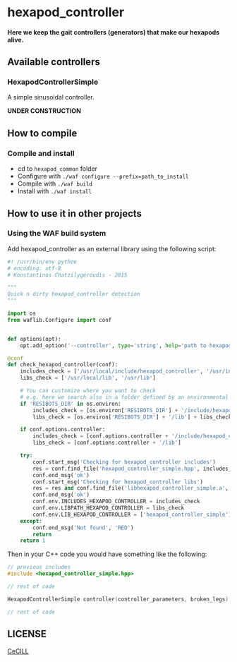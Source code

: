# hexapod_controller

#### Here we keep the gait controllers (generators) that make our hexapods alive.

## Available controllers

### HexapodControllerSimple

A simple sinusoidal controller.

**UNDER CONSTRUCTION**

## How to compile

### Compile and install

- cd to `hexapod_common` folder
- Configure with `./waf configure --prefix=path_to_install`
- Compile with `./waf build`
- Install with `./waf install`

## How to use it in other projects

### Using the WAF build system

Add hexapod_controller as an external library using the following script:

```python
#! /usr/bin/env python
# encoding: utf-8
# Konstantinos Chatzilygeroudis - 2015

"""
Quick n dirty hexapod_controller detection
"""

import os
from waflib.Configure import conf


def options(opt):
	opt.add_option('--controller', type='string', help='path to hexapod_controller', dest='controller')

@conf
def check_hexapod_controller(conf):
	includes_check = ['/usr/local/include/hexapod_controller', '/usr/include/hexapod_controller']
	libs_check = ['/usr/local/lib', '/usr/lib']

	# You can customize where you want to check
	# e.g. here we search also in a folder defined by an environmental variable
	if 'RESIBOTS_DIR' in os.environ:
		includes_check = [os.environ['RESIBOTS_DIR'] + '/include/hexapod_controller'] + includes_check
		libs_check = [os.environ['RESIBOTS_DIR'] + '/lib'] + libs_check

	if conf.options.controller:
		includes_check = [conf.options.controller + '/include/hexapod_controller']
		libs_check = [conf.options.controller + '/lib']

	try:
		conf.start_msg('Checking for hexapod_controller includes')
		res = conf.find_file('hexapod_controller_simple.hpp', includes_check)
		conf.end_msg('ok')
		conf.start_msg('Checking for hexapod_controller libs')
		res = res and conf.find_file('libhexapod_controller_simple.a', libs_check)
		conf.end_msg('ok')
		conf.env.INCLUDES_HEXAPOD_CONTROLLER = includes_check
		conf.env.LIBPATH_HEXAPOD_CONTROLLER = libs_check
		conf.env.LIB_HEXAPOD_CONTROLLER = ['hexapod_controller_simple']
	except:
		conf.end_msg('Not found', 'RED')
		return
	return 1
```

Then in your C++ code you would have something like the following:

```cpp
// previous includes
#include <hexapod_controller_simple.hpp>

// rest of code

HexapodControllerSimple controller(controller_parameters, broken_legs);

// rest of code
```


## LICENSE

[CeCILL]

[CeCILL]: http://www.cecill.info/index.en.html